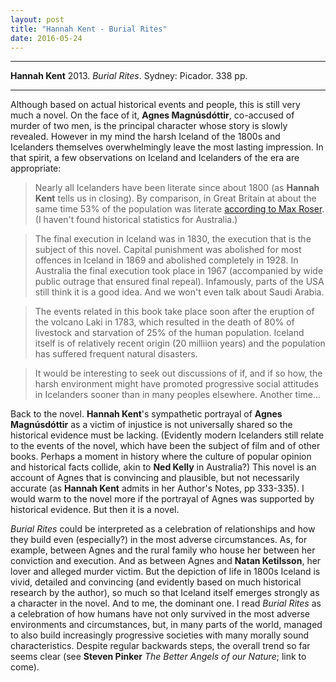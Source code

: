 ```yaml
---
layout: post
title: "Hannah Kent - Burial Rites"
date: 2016-05-24
---
```



***
<b>Hannah Kent</b> 2013. _Burial Rites_.  Sydney: Picador. 338 pp.

***

Although based on actual historical events and people, this is still very much a novel.  On the face of it, **Agnes Magnúsdóttir**, co-accused of murder of two men, is the principal character whose story is slowly revealed.  However in my mind the harsh Iceland of the 1800s and Icelanders themselves overwhelmingly leave the most lasting impression.   In that spirit, a few observations on Iceland and Icelanders of the era are appropriate:

>Nearly all Icelanders have been literate since about 1800 (as <b>Hannah Kent</b> tells us in closing). By comparison, in Great Britain at about the same time 53% of the population was literate <A href="https://ourworldindata.org/literacy/">according to Max Roser</A>. (I haven't found historical statistics for Australia.)

>The final execution in Iceland was in 1830, the execution that is the subject of this novel. Capital punishment was abolished for most offences in Iceland in 1869 and abolished completely in 1928.  In Australia the final execution took place in 1967 (accompanied by wide public outrage that ensured final repeal). Infamously, parts of the USA still think it is a good idea.  And we won't even talk about Saudi Arabia.

>The events related in this book take place soon after the eruption of the volcano Laki in 1783, which resulted in the death of 80% of livestock and starvation of 25% of the human population.  Iceland itself is of relatively recent origin (20 milliion years) and the population has suffered frequent natural disasters. 

>It would be interesting to seek out discussions of if, and if so how, the harsh environment might have promoted progressive social attitudes in Icelanders sooner than in many peoples elsewhere.  Another time... 

Back to the novel. **Hannah Kent**'s sympathetic portrayal of **Agnes Magnúsdóttir** as a victim of injustice is not universally shared so the historical evidence must be lacking. (Evidently modern Icelanders still relate to the events of the novel, which have been the subject of film and of other books.  Perhaps a moment in history where the culture of popular opinion and historical facts collide, akin to **Ned Kelly** in Australia?)  This novel is an account of Agnes that is convincing and plausible, but not necessarily accurate (as **Hannah Kent** admits in her Author's Notes, pp 333-335). I  would warm to the novel more if the portrayal of Agnes was supported by historical evidence.  But then it is a novel.

_Burial Rites_ could be interpreted as a celebration of relationships and how they build even (especially?) in the most adverse circumstances.  As, for example, between Agnes and the rural family who house her between her conviction and execution.  And as between Agnes and **Natan Ketilsson**, her lover and alleged murder victim.  But the depiction of life in 1800s Iceland is vivid, detailed and convincing (and evidently based on much historical research by the author), so much so that Iceland itself emerges strongly as a character in the novel.  And to me, the dominant one.  I read _Burial Rites_ as a celebration of how humans have not only survived in the most adverse environments and circumstances, but, in many parts of the world, managed to also build increasingly progressive societies with many morally sound characteristics.  Despite regular backwards steps, the overall trend so far seems clear (see **Steven Pinker** _The Better Angels of our Nature_; link to come). 




